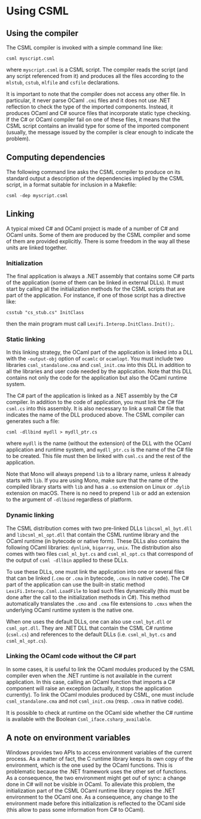 Using CSML
==========

Using the compiler
------------------

The CSML compiler is invoked with a simple command line like:

    csml myscript.csml

where `myscript.csml` is a CSML script. The compiler reads the script
(and any script referenced from it) and produces all the files
according to the `mlstub`, `cstub`, `mlfile` and `csfile`
declarations.

It is important to note that the compiler does not access any other
file. In particular, it never parse OCaml `.cmi` files and it
does not use .NET reflection to check the type of the imported
components. Instead, it produces OCaml and C# source files that
incorporate static type checking. If the C# or OCaml compiler fail on
one of these files, it means that the CSML script contains an invalid
type for some of the imported component (usually, the message issued by
the compiler is clear enough to indicate the problem).

Computing dependencies
----------------------

The following command line asks the CSML compiler to produce on its
standard output a description of the dependencies implied by the CSML
script, in a format suitable for inclusion in a Makefile:

    csml -dep myscript.csml

Linking
-------

A typical mixed C# and OCaml project is made of a number of C# and
OCaml units. Some of them are produced by the CSML compiler and some of
them are provided explicitly. There is some freedom in the way all these
units are linked together.

### Initialization

The final application is always a .NET assembly that contains some C#
parts of the application (some of them can be linked in external DLLs).
It must start by calling all the initialization methods for the CSML
scripts that are part of the application. For instance, if one of those
script has a directive like:

    csstub "cs_stub.cs" InitClass

then the main program must call `Lexifi.Interop.InitClass.Init();`.

### Static linking

In this linking strategy, the OCaml part of the application is linked
into a DLL with the `-output-obj` option of
`ocamlc` or `ocamlopt`. You must include two
libraries `csml_standalone.cma` and `csml_init.cma` into this DLL in
addition to all the libraries and user code needed by the application.
Note that this DLL contains not only the code for the application but
also the OCaml runtime system.

The C# part of the application is linked as a .NET assembly by the C#
compiler. In addition to the code of application, you must link the C#
file `csml.cs` into this assembly. It is also necessary to
link a small C# file that indicates the name of the DLL produced above.
The CSML compiler can generates such a file:

    csml -dllbind mydll > mydll_ptr.cs

where `mydll` is the name (without the extension) of the DLL with
the OCaml application and runtime system, and `mydll_ptr.cs` is
the name of the C# file to be created. This file must then be linked
with `csml.cs` and the rest of the application.

Note that Mono will always prepend `lib` to a library name, unless
it already starts with `lib`. If you are using Mono, make sure that
the name of the compiled library starts with `lib` and has a `.so`
extension on Linux or `.dylib` extension on macOS. There is no need
to prepend `lib` or add an extension to the argument of `-dllbind`
regardless of platform.

### Dynamic linking

The CSML distribution comes with two pre-linked DLLs `libcsml_ml_byt.dll`
and `libcsml_ml_opt.dll` that contain the CSML runtime library and the
OCaml runtime (in bytecode or native form). These DLLs also contains the
following OCaml libraries: `dynlink`, `bigarray`,
`unix`. The distribution also comes with two files
`csml_ml_byt.cs` and `csml_ml_opt.cs` that correspond of the output of
`csml -dllbin` applied to these DLLs.

To use these DLLs, one must link the application into one or several
files that can be linked (`.cmo` or `.cma` in
bytecode, `.cmxs` in native code). The C# part of the
application can use the built-in static method
`LexiFi.Interop.Csml.LoadFile` to load such files dynamically
(this must be done after the call to the initialization methods in C#).
This method automatically translates the `.cmo` and
`.cma` file extensions to `.cmxs` when the
underlying OCaml runtime system is the native one.

When one uses the default DLLs, one can also use `csml_byt.dll` or
`csml_opt.dll`. They are .NET DLL that contain the CSML C# runtime
(`csml.cs`) and references to the default DLLs (i.e.
`csml_ml_byt.cs` and `csml_ml_opt.cs`).

### Linking the OCaml code without the C# part

In some cases, it is useful to link the OCaml modules produced by the
CSML compiler even when the .NET runtime is not available in the current
application. In this case, calling an OCaml function that imports a C#
component will raise an exception (actually, it stops the application
currently). To link the OCaml modules produced by CSML, one must include
`csml_standalone.cma` and not `csml_init.cma` (resp. `.cmxa` in native
code).

It is possible to check at runtime on the OCaml side whether the C#
runtime is available with the Boolean `Csml_iface.csharp_available`.


A note on environment variables
-------------------------------

Windows provides two APIs to access environment variables of the
current process. As a matter of fact, the C runtime library keeps its
own copy of the environment, which is the one used by the OCaml
functions. This is problematic because the .NET framework uses the
other set of functions. As a consequence, the two environment might
get ouf of sync: a change done in C# will not be visible in OCaml. To
alleviate this problem, the initialization part of the CSML OCaml
runtime library copies the .NET environment to the OCaml one. As a
consequence, any change to the environment made before this
initialization is reflected to the OCaml side (this allow to pass some
information from C# to OCaml).
